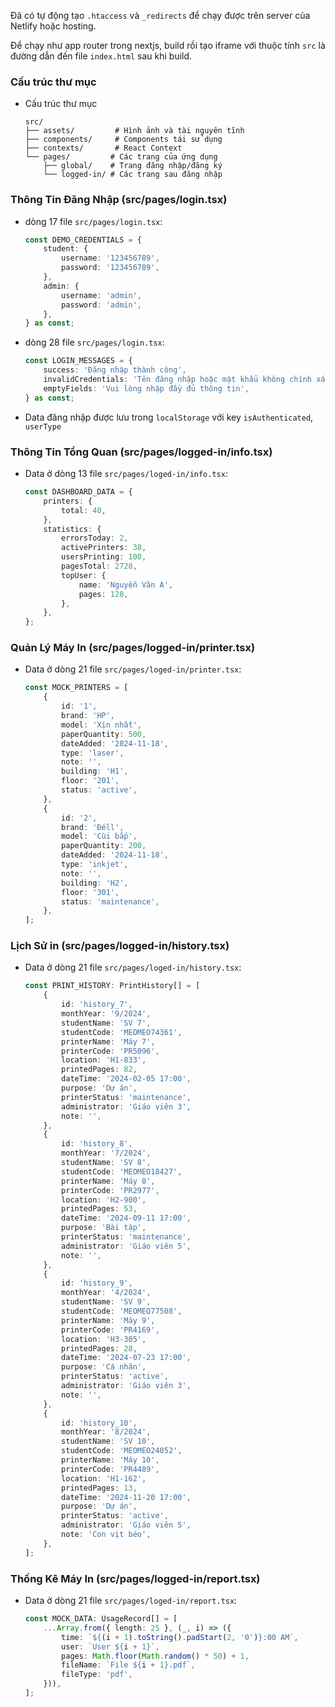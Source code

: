 Đã có tự động tạo `.htaccess` và `_redirects` để chạy được trên server của Netlify hoặc hosting.

Để chạy như app router trong nextjs, build rồi tạo iframe với thuộc tính `src` là đường dẫn đến file `index.html` sau khi build.

### Cấu trúc thư mục

-   Cấu trúc thư mục
    ```
    src/
    ├── assets/         # Hình ảnh và tài nguyên tĩnh
    ├── components/     # Components tái sử dụng
    ├── contexts/       # React Context
    └── pages/         # Các trang của ứng dụng
        ├── global/    # Trang đăng nhập/đăng ký
        └── logged-in/ # Các trang sau đăng nhập
    ```

### Thông Tin Đăng Nhập (src/pages/login.tsx)

-   dòng 17 file `src/pages/login.tsx`:

    ```typescript
    const DEMO_CREDENTIALS = {
    	student: {
    		username: '123456789',
    		password: '123456789',
    	},
    	admin: {
    		username: 'admin',
    		password: 'admin',
    	},
    } as const;
    ```

-   dòng 28 file `src/pages/login.tsx`:

    ```typescript
    const LOGIN_MESSAGES = {
    	success: 'Đăng nhập thành công',
    	invalidCredentials: 'Tên đăng nhập hoặc mật khẩu không chính xác',
    	emptyFields: 'Vui lòng nhập đầy đủ thông tin',
    } as const;
    ```

-   Data đăng nhập được lưu trong `localStorage` với key `isAuthenticated`, `userType`

### Thông Tin Tổng Quan (src/pages/logged-in/info.tsx)

-   Data ở dòng 13 file `src/pages/loged-in/info.tsx`:

    ```typescript
    const DASHBOARD_DATA = {
    	printers: {
    		total: 40,
    	},
    	statistics: {
    		errorsToday: 2,
    		activePrinters: 38,
    		usersPrinting: 100,
    		pagesTotal: 2728,
    		topUser: {
    			name: 'Nguyễn Văn A',
    			pages: 128,
    		},
    	},
    };
    ```

### Quản Lý Máy In (src/pages/logged-in/printer.tsx)

-   Data ở dòng 21 file `src/pages/loged-in/printer.tsx`:

    ```typescript
    const MOCK_PRINTERS = [
    	{
    		id: '1',
    		brand: 'HP',
    		model: 'Xịn nhất',
    		paperQuantity: 500,
    		dateAdded: '2024-11-18',
    		type: 'laser',
    		note: '',
    		building: 'H1',
    		floor: '201',
    		status: 'active',
    	},
    	{
    		id: '2',
    		brand: 'Đéll',
    		model: 'Cùi bắp',
    		paperQuantity: 200,
    		dateAdded: '2024-11-18',
    		type: 'inkjet',
    		note: '',
    		building: 'H2',
    		floor: '301',
    		status: 'maintenance',
    	},
    ];
    ```

### Lịch Sử in (src/pages/logged-in/history.tsx)

-   Data ở dòng 21 file `src/pages/loged-in/history.tsx`:
    ```typescript
    const PRINT_HISTORY: PrintHistory[] = [
    	{
    		id: 'history_7',
    		monthYear: '9/2024',
    		studentName: 'SV 7',
    		studentCode: 'MEOMEO74361',
    		printerName: 'Máy 7',
    		printerCode: 'PR5096',
    		location: 'H1-833',
    		printedPages: 82,
    		dateTime: '2024-02-05 17:00',
    		purpose: 'Dự án',
    		printerStatus: 'maintenance',
    		administrator: 'Giáo viên 3',
    		note: '',
    	},
    	{
    		id: 'history_8',
    		monthYear: '7/2024',
    		studentName: 'SV 8',
    		studentCode: 'MEOMEO18427',
    		printerName: 'Máy 8',
    		printerCode: 'PR2977',
    		location: 'H2-900',
    		printedPages: 53,
    		dateTime: '2024-09-11 17:00',
    		purpose: 'Bài tập',
    		printerStatus: 'maintenance',
    		administrator: 'Giáo viên 5',
    		note: '',
    	},
    	{
    		id: 'history_9',
    		monthYear: '4/2024',
    		studentName: 'SV 9',
    		studentCode: 'MEOMEO77508',
    		printerName: 'Máy 9',
    		printerCode: 'PR4169',
    		location: 'H3-305',
    		printedPages: 28,
    		dateTime: '2024-07-23 17:00',
    		purpose: 'Cá nhân',
    		printerStatus: 'active',
    		administrator: 'Giáo viên 3',
    		note: '',
    	},
    	{
    		id: 'history_10',
    		monthYear: '8/2024',
    		studentName: 'SV 10',
    		studentCode: 'MEOMEO24052',
    		printerName: 'Máy 10',
    		printerCode: 'PR4489',
    		location: 'H1-162',
    		printedPages: 13,
    		dateTime: '2024-11-20 17:00',
    		purpose: 'Dự án',
    		printerStatus: 'active',
    		administrator: 'Giáo viên 5',
    		note: 'Con vịt béo',
    	},
    ];
    ```

### Thống Kê Máy In (src/pages/logged-in/report.tsx)

-   Data ở dòng 21 file `src/pages/loged-in/report.tsx`:

    ```typescript
    const MOCK_DATA: UsageRecord[] = [
    	...Array.from({ length: 25 }, (_, i) => ({
    		time: `${(i + 1).toString().padStart(2, '0')}:00 AM`,
    		user: `User ${i + 1}`,
    		pages: Math.floor(Math.random() * 50) + 1,
    		fileName: `File ${i + 1}.pdf`,
    		fileType: 'pdf',
    	})),
    ];
    ```
